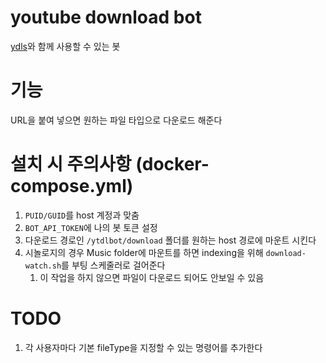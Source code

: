 # youtube download bot

[ydls](https://hub.docker.com/r/mwader/ydls/dockerfile)와 함께 사용할 수 있는 봇

# 기능

URL을 붙여 넣으면 원하는 파일 타입으로 다운로드 해준다

# 설치 시 주의사항 (docker-compose.yml)

1. `PUID/GUID`를 host 계정과 맞춤
1. `BOT_API_TOKEN`에 나의 봇 토큰 설정
1. 다운로드 경로인 `/ytdlbot/download` 폴더를 원하는 host 경로에 마운트 시킨다
1. 시놀로지의 경우 Music folder에 마운트를 하면 indexing을 위해 `download-watch.sh`를 부팅 스케줄러로 걸어준다
   1. 이 작업을 하지 않으면 파일이 다운로드 되어도 안보일 수 있음

# TODO

1. 각 사용자마다 기본 fileType을 지정할 수 있는 명령어를 추가한다
